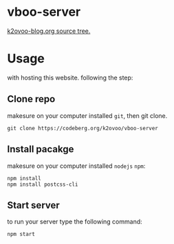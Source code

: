 # vboo-server

[k2ovoo-blog.org source tree.](k2ovoo-blog.org)

# Usage

with hosting this website. following the step:

## Clone repo

makesure on your computer installed `git`, then git clone.

```shell
git clone https://codeberg.org/k2ovoo/vboo-server
```

## Install pacakge

makesure on your computer installed `nodejs` `npm`:

```shell
npm install
npm install postcss-cli
```

## Start server

to run your server type the following command:

```shell
npm start
```
